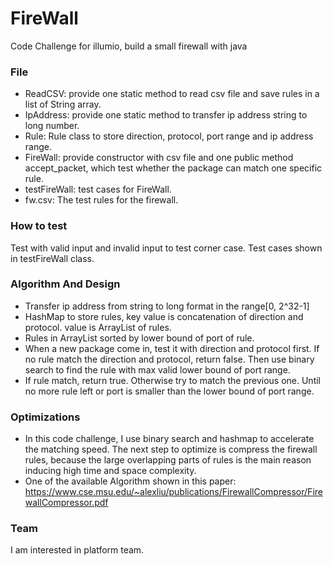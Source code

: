 # FireWall
Code Challenge for illumio, build a small firewall with java
### File
* ReadCSV: provide one static method to read csv file and save rules in a list of String array.
* IpAddress: provide one static method to transfer ip address string to long number.
* Rule: Rule class to store direction, protocol, port range and ip address range.
* FireWall: provide constructor with csv file and one public method accept_packet, which test whether the package can match one specific rule.
* testFireWall: test cases for FireWall.
* fw.csv: The test rules for the firewall.
### How to test
Test with valid input and invalid input to test corner case. Test cases shown in testFireWall class.
### Algorithm And Design
* Transfer ip address from string to long format in the range[0, 2^32-1]
* HashMap to store rules, key value is concatenation of direction and protocol. value is ArrayList of rules.
* Rules in ArrayList sorted by lower bound of port of rule.
* When a new package come in, test it with direction and protocol first. If no rule match the direction and protocol, return false.
Then use binary search to find the rule with max valid lower bound of port range.   
* If rule match, return true. Otherwise try to match the previous one. Until no more rule left or port is smaller than the lower bound of port range.
### Optimizations
* In this code challenge, I use binary search and hashmap to accelerate the matching speed. The next step to optimize is compress the firewall rules, because the large overlapping parts of rules is the main reason inducing high time and space complexity.
* One of the available Algorithm shown in this paper: https://www.cse.msu.edu/~alexliu/publications/FirewallCompressor/FirewallCompressor.pdf
### Team
I am interested in platform team.
